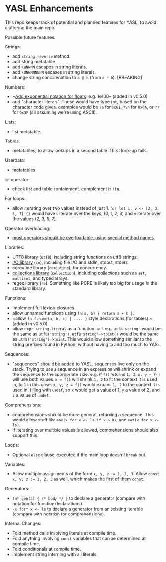 # YASL Enhancements
This repo keeps track of potential and planned features for YASL, to avoid cluttering the main repo.

Possible future features:

Strings:
- add `string.reverse` method.
- add string metatable.
- add `\uNNNN` escapes in string literals.
- add `\UNNNNNNNN` escapes in string literals.
- change string concatenation to `a @ b` (from `a ~ b`). [BREAKING]

Numbers:
- ~[Add exponential notation for floats](exponential-notation.md). e.g. 1e100~ (added in v0.5.0)
- add "character literals". These would have type `int`, based on the character code given. examples would be `?a` for `0x61`, `?\n` for `0x0A`, or `??` for `0x3F` (all assuming we're using ASCII).

Lists:
- list metatable.

Tables:
- metatables, to allow lookups in a second table if first look-up fails.

Userdata:
- metatables

`in` operator:
- check list and table containment. complement is `!in`.

For loops:
- allow iterating over two values instead of just 1. `for let i, v <- [2, 3, 5, 7] {}` would have `i` iterate over the keys, (0, 1, 2, 3) and `v` iterate over the values (2, 3, 5, 7).

Operator overloading:
- [most operators should be overloadable, using special method names](operator-overloading.md).

Libraries:
- UTF8 library (`utf8`), including string functions on utf8 strings.
- [I/O library](std-io.md) (`io`), including file I/O and stdin, stdout, stderr.
- coroutine library (`coroutine`), for concurrency.
- [collections library](std-collections.md) (`collection`), including collections such as `set`, `multiset`, and typed arrays.
- regex library (`re`). Something like PCRE is likely too big for usage in the standard library.

Functions:
- Implement full lexical closures.
- allow unnamed functions using `fn(a, b) { return a + b }`.
- ~allow `fn f.name(a, b, c) { .... }` style declarations (for tables).~ (added in v0.5.0)
- allow `expr string-literal` as a function call. e.g. `utf8'string'` would be the same as `utf8('string')`. `utf8'string'->toint()` would be the same as `utf8('string')->toint`. This would allow something similar to the string prefixes found in Python, without having to add too much to YASL.

Sequences:
- "sequences" should be added to YASL. sequences live only on the stack. Trying to use a sequence in an expression will shrink or expand the sequence to the appropriate size. e.g. if `f()` returns `1, 2`, `x, y = f()` will use both values. `x = f()` will shrink `1, 2` to fit the context it is used in, to `1` in this case. `x, y, z = f()` would expand `1, 2` to the context it is used in, filling with `undef`, so `x` would get a value of 1, `y` a value of 2, and `z` a value of `undef`.

Comprehensions:
- comprehensions should be more general, returning a sequence. This would allow stuff like `max(x for x <- ls if x > 0)`, and `set(x for x <- ls)`.
- If iterating over multiple values is allowed, comprehensions should also support this.

Loops:
- Optional `else` clause, executed if the main loop _doesn't_ `break` out.

Variables:
- Allow multiple assignments of the form `x, y, z := 1, 2, 3`. Allow `const x, y, z := 1, 2, 3` as well, which makes the first of them `const`.

Generators:
- `fn* gen(a) { /* body */ }` to declare a generator (compare with notation for function declarations).
- `-x for* x <- ls` to declare a generator from an existing iterable (compare with notation for comprehensions).

Internal Changes:
- Fold method calls involving literals at compile time.
- Fold anything involving `const` variables that can be determined at compile time.
- Fold conditionals at compile time.
- implement string interning with all literals.
